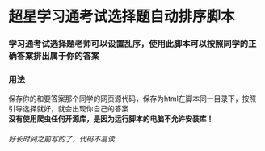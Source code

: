 # 超星学习通考试选择题自动排序脚本

### 学习通考试选择题老师可以设置乱序，使用此脚本可以按照同学的正确答案排出属于你的答案

### 用法
保存你的和要答案那个同学的网页源代码，保存为html在脚本同一目录下，按照引导选择就好，就会出现你自己的答案  
**没有使用爬虫任何开源库，是因为运行脚本的电脑不允许安装库！**

###### 好长时间之前写的了，代码不易读
